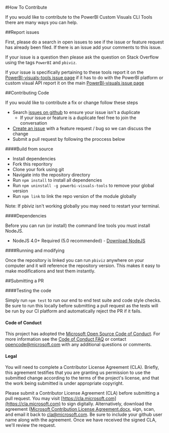 #How To Contribute

If you would like to contribute to the PowerBI Custom Visuals CLI Tools there are many ways you can help.

##Report issues

First, please do a search in open issues to see if the issue or feature request has already been filed. If there is an issue add your comments to this issue.

If your issue is a question then please ask the question on Stack Overflow using the tags `PowerBI` and `pbiviz`.

If your issue is specifically pertaining to these tools report it on the [PowerBI-visuals-tools issue page](https://github.com/Microsoft/PowerBI-visuals-tools/issues) if it has to do with the PowerBI platform or custom visual API report it on the main [PowerBI-visuals issue page](https://github.com/Microsoft/PowerBI-visuals/issues)

##Contributing Code

If you would like to contribute a fix or change follow these steps

* Search [issues on github](https://github.com/microsoft/powerbi-visuals-tools/issues) to ensure your issue isn't a duplicate
    * If your issue or feature is a duplicate feel free to join the conversation
* [Create an issue](https://github.com/Microsoft/PowerBI-visuals-tools/issues/new) with a feature request / bug so we can discuss the change
* Submit a pull request by following the proccess below

####Build from source

* Install dependencies
* Fork this reporitory
* Clone your fork using git
* Navigate into the repository directory
* Run `npm install` to install all dependencies
* Run `npm uninstall -g powerbi-visuals-tools` to remove your global version
* Run `npm link` to link the repo version of the module globally

Note: If pbiviz isn't working globally you may need to restart your terminal.

####Dependencies

Before you can run (or install) the command line tools you must install NodeJS.

* NodeJS 4.0+ Required (5.0 recommended) - [Download NodeJS](https://nodejs.org)

####Running and modifying

Once the repository is linked you can run `pbiviz` anywhere on your computer and it will reference the repository version. This makes it easy to make modifications and test them instantly.

##Submitting a PR

####Testing the code

Simply run `npm test` to run our end to end test suite and code style checks. Be sure to run this locally before submitting a pull request as the tests will be run by our CI platform and automatically reject the PR if it fails.

#### Code of Conduct

This project has adopted the [Microsoft Open Source Code of Conduct](https://opensource.microsoft.com/codeofconduct/). For more information see the [Code of Conduct FAQ](https://opensource.microsoft.com/codeofconduct/faq/) or contact [opencode@microsoft.com](mailto:opencode@microsoft.com) with any additional questions or comments.

#### Legal

You will need to complete a Contributor License Agreement (CLA). Briefly, this agreement testifies that you are granting us permission to use the submitted change according to the terms of the project's license, and that the work being submitted is under appropriate copyright.

Please submit a Contributor License Agreement (CLA) before submitting a pull request. You may visit [https://cla.microsoft.com](https://cla.microsoft.com) to sign digitally. Alternatively, download the agreement ([Microsoft Contribution License Agreement.docx](https://www.codeplex.com/Download?ProjectName=typescript&DownloadId=822190), sign, scan, and email it back to <cla@microsoft.com>. Be sure to include your github user name along with the agreement. Once we have received the signed CLA, we'll review the request. 
